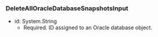 ### DeleteAllOracleDatabaseSnapshotsInput


- id: System.String
  - Required. ID assigned to an Oracle database object.
